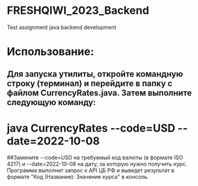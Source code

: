 # FRESHQIWI_2023_Backend
 Test assignment java backend development 
# Использование:
## Для запуска утилиты, откройте командную строку (терминал) и перейдите в папку с файлом CurrencyRates.java. Затем выполните следующую команду:
# java CurrencyRates --code=USD --date=2022-10-08
##Замените --code=USD на требуемый код валюты (в формате ISO 4217) и --date=2022-10-08 на дату, за которую нужно получить курс. Программа выполнит запрос к API ЦБ РФ и выведет результат в формате "Код (Название): Значение курса" в консоль.
